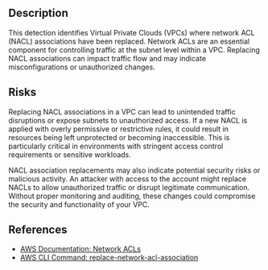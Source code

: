 ## Description

This detection identifies Virtual Private Clouds (VPCs) where network ACL (NACL) associations have been replaced. Network ACLs are an essential component for controlling traffic at the subnet level within a VPC. Replacing NACL associations can impact traffic flow and may indicate misconfigurations or unauthorized changes.

## Risks

Replacing NACL associations in a VPC can lead to unintended traffic disruptions or expose subnets to unauthorized access. If a new NACL is applied with overly permissive or restrictive rules, it could result in resources being left unprotected or becoming inaccessible. This is particularly critical in environments with stringent access control requirements or sensitive workloads.

NACL association replacements may also indicate potential security risks or malicious activity. An attacker with access to the account might replace NACLs to allow unauthorized traffic or disrupt legitimate communication. Without proper monitoring and auditing, these changes could compromise the security and functionality of your VPC.

## References

- [AWS Documentation: Network ACLs](https://docs.aws.amazon.com/vpc/latest/userguide/vpc-network-acls.html)
- [AWS CLI Command: replace-network-acl-association](https://docs.aws.amazon.com/cli/latest/reference/ec2/replace-network-acl-association.html)
